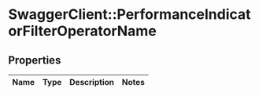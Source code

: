 # SwaggerClient::PerformanceIndicatorFilterOperatorName

## Properties
Name | Type | Description | Notes
------------ | ------------- | ------------- | -------------


